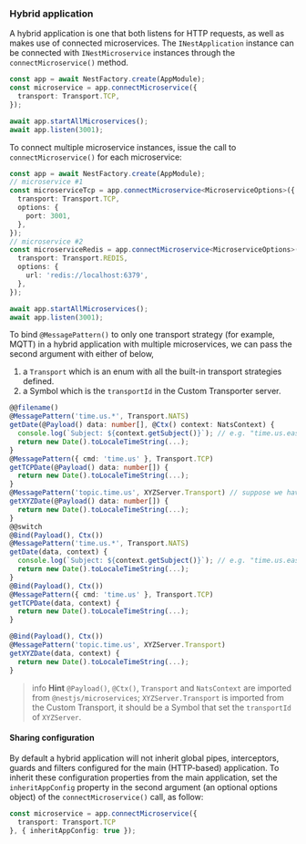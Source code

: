 ### Hybrid application

A hybrid application is one that both listens for HTTP requests, as well as makes use of connected microservices. The `INestApplication` instance can be connected with `INestMicroservice` instances through the `connectMicroservice()` method.

```typescript
const app = await NestFactory.create(AppModule);
const microservice = app.connectMicroservice({
  transport: Transport.TCP,
});

await app.startAllMicroservices();
await app.listen(3001);
```

To connect multiple microservice instances, issue the call to `connectMicroservice()` for each microservice:

```typescript
const app = await NestFactory.create(AppModule);
// microservice #1
const microserviceTcp = app.connectMicroservice<MicroserviceOptions>({
  transport: Transport.TCP,
  options: {
    port: 3001,
  },
});
// microservice #2
const microserviceRedis = app.connectMicroservice<MicroserviceOptions>({
  transport: Transport.REDIS,
  options: {
    url: 'redis://localhost:6379',
  },
});

await app.startAllMicroservices();
await app.listen(3001);
```

To bind `@MessagePattern()` to only one transport strategy (for example, MQTT) in a hybrid application with multiple microservices, we can pass the second argument with either of below,
1. a `Transport` which is an enum with all the built-in transport strategies defined.
2. a Symbol which is the `transportId` in the Custom Transporter server.


```typescript
@@filename()
@MessagePattern('time.us.*', Transport.NATS)
getDate(@Payload() data: number[], @Ctx() context: NatsContext) {
  console.log(`Subject: ${context.getSubject()}`); // e.g. "time.us.east"
  return new Date().toLocaleTimeString(...);
}
@MessagePattern({ cmd: 'time.us' }, Transport.TCP)
getTCPDate(@Payload() data: number[]) {
  return new Date().toLocaleTimeString(...);
}
@MessagePattern('topic.time.us', XYZServer.Transport) // suppose we have a custom Transporter XYZ
getXYZDate(@Payload() data: number[]) {
  return new Date().toLocaleTimeString(...);
}
@@switch
@Bind(Payload(), Ctx())
@MessagePattern('time.us.*', Transport.NATS)
getDate(data, context) {
  console.log(`Subject: ${context.getSubject()}`); // e.g. "time.us.east"
  return new Date().toLocaleTimeString(...);
}
@Bind(Payload(), Ctx())
@MessagePattern({ cmd: 'time.us' }, Transport.TCP)
getTCPDate(data, context) {
  return new Date().toLocaleTimeString(...);
}

@Bind(Payload(), Ctx())
@MessagePattern('topic.time.us', XYZServer.Transport)
getXYZDate(data, context) {
  return new Date().toLocaleTimeString(...);
}
```

> info **Hint** `@Payload()`, `@Ctx()`, `Transport` and `NatsContext` are imported from `@nestjs/microservices`; `XYZServer.Transport` is imported from the Custom Transport, it should be a Symbol that set the `transportId` of `XYZServer`.

#### Sharing configuration

By default a hybrid application will not inherit global pipes, interceptors, guards and filters configured for the main (HTTP-based) application.
To inherit these configuration properties from the main application, set the `inheritAppConfig` property in the second argument (an optional options object) of the `connectMicroservice()` call, as follow:

```typescript
const microservice = app.connectMicroservice({
  transport: Transport.TCP
}, { inheritAppConfig: true });
```
